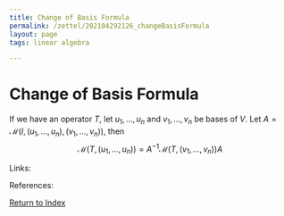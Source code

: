 ```yaml
---
title: Change of Basis Formula
permalink: /zettel/202104292126_changeBasisFormula
layout: page
tags: linear algebra

---
```

# Change of Basis Formula

If we have an operator $T$, let $u_1, \ldots, u_n$ and $v_1, \ldots, v_n$ be bases of $V$. Let 
$A = \mathcal{M}(I, (u_1, \ldots, u_n), (v_1, \ldots, v_n))$, then 
$$
\mathcal{M}(T, (u_1, \ldots, u_n)) = A^{-1} \mathcal{M}(T, (v_1, \ldots, v_n)) A
$$

Links: 

References: 

[Return to Index](index)